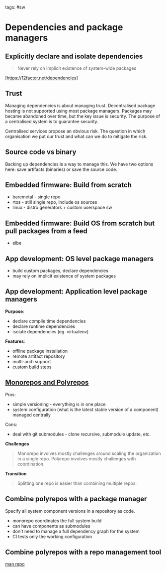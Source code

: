 tags: #sw

Dependencies and package managers
=================================

Explicitly declare and isolate dependencies
-------------------------------------------

> Never rely on implicit existence of system-wide packages

[https://12factor.net/dependencies]

Trust
-----

Managing dependencies is about managing trust. Decentralised package
hosting is not supported using most package managers. Packages may
became abandoned over time, but the key issue is security. The purpose
of a centralised system is to guarantee security.

Centralised services propose an obvious risk. The question in which
organisation we put our trust and what can we do to mitigate the risk.

Source code vs binary
---------------------

Backing up dependencies is a way to manage this. We have two options
here: save artifacts (binaries) or save the source code.

Embedded firmware: Build from scratch
-------------------------------------

-   baremetal - single repo
-   rtos - still single repo, include os sources
-   linux - distro generators + custom userspace sw

Embedded firmware: Build OS from scratch but pull packages from a feed
----------------------------------------------------------------------

-   elbe

App development: OS level package managers
------------------------------------------

-   build custom packages, declare dependencies
-   may rely on implicit existence of system packages

App development: Application level package managers
---------------------------------------------------

**Purpose**:

-   declare compile time dependencies
-   declare runtime dependencies
-   isolate dependencies (eg. virtualenv)

**Features**:

-   offline package installation
-   remote artifact repository
-   multi-arch support
-   custom build steps

[Monorepos and Polyrepos]
-------------------------

Pros:

-   simple versioning - everything is in one place
-   system configuration (what is the latest stable version of a
    component) managed centrally

Cons:

-   deal with git submodules - clone recursive, submodule update, etc.

**Challenges**

> Monorepo involves mostly challenges around scaling the organization in
> a single repo. Polyrepo involves mostly challenges with coordination.

**Transition**

> Splitting one repo is easier than combining multiple repos.

Combine polyrepos with a package manager
----------------------------------------

Specify all system component versions in a repository as code.

-   monorepo coordinates the full system build
-   can have components as submodules
-   don't need to manage a full dependency graph for the system
-   CI tests only the working configuration

Combine polyrepos with a repo management tool
---------------------------------------------

[man repo]

  [https://12factor.net/dependencies]: https://12factor.net/dependencies
  [Monorepos and Polyrepos]: https://github.com/joelparkerhenderson/monorepo-vs-polyrepo
  [man repo]: https://manpages.ubuntu.com/manpages/focal/man1/repo.1.html
